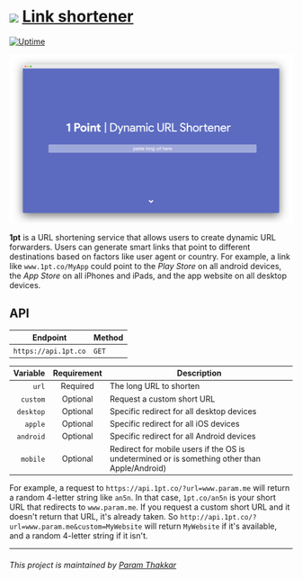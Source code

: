 # <img align="center" width="50" src="https://raw.githubusercontent.com/paramt/1pt/master/resources/favicon/android-chrome-512x512.png">  [Link shortener](https://www.1pt.co)

[![Uptime](https://img.shields.io/uptimerobot/ratio/m782561487-e7e43bdb0203a835e6713721.svg?style=flat-square)](https://status.param.me/782561487)

[![Screenshot](resources/favicon/screenshot.png)](https://1pt.co)

**1pt** is a URL shortening service that allows users to create dynamic URL forwarders. Users can generate smart links that point to different destinations based on factors like user agent or country. For example, a link like ```www.1pt.co/MyApp``` could point to the *Play Store* on all android devices, the *App Store* on all iPhones and iPads, and the app website on all desktop devices.

## API
| Endpoint | Method |
| -------- | ------ |
| `https://api.1pt.co` | `GET` |


| Variable    | Requirement | Description |
| ----------: | :---------: | ---------------------------------------------- |
| `url`       | Required    | The long URL to shorten                        |
| `custom`    | Optional    | Request a custom short URL                     |
| `desktop`   | Optional    | Specific redirect for all desktop devices      |
| `apple`     | Optional    | Specific redirect for all iOS devices          |
| `android`   | Optional    | Specific redirect for all Android devices      |
| `mobile`    | Optional    | Redirect for mobile users if the OS is undetermined or is something other than Apple/Android) |

For example, a request to `https://api.1pt.co/?url=www.param.me` will return a random 4-letter string like `an5n`. In that case, `1pt.co/an5n` is your short URL that redirects to `www.param.me`. If you request a custom short URL and it doesn't return that URL, it's already taken. So `http://api.1pt.co/?url=www.param.me&custom=MyWebsite` will return `MyWebsite` if it's available, and a random 4-letter string if it isn't.

-----
###### This project is maintained by [Param Thakkar](https://www.param.me)
